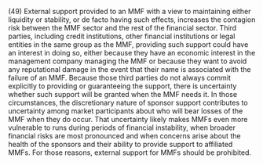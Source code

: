 (49) External support provided to an MMF with a view to maintaining either liquidity or stability, or de facto having such effects, increases the contagion risk between the MMF sector and the rest of the financial sector. Third parties, including credit institutions, other financial institutions or legal entities in the same group as the MMF, providing such support could have an interest in doing so, either because they have an economic interest in the management company managing the MMF or because they want to avoid any reputational damage in the event that their name is associated with the failure of an MMF. Because those third parties do not always commit explicitly to providing or guaranteeing the support, there is uncertainty whether such support will be granted when the MMF needs it. In those circumstances, the discretionary nature of sponsor support contributes to uncertainty among market participants about who will bear losses of the MMF when they do occur. That uncertainty likely makes MMFs even more vulnerable to runs during periods of financial instability, when broader financial risks are most pronounced and when concerns arise about the health of the sponsors and their ability to provide support to affiliated MMFs. For those reasons, external support for MMFs should be prohibited.